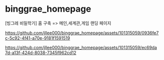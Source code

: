 # binggrae_homepage
[빙그레 비밀학기] 홈 구축 => 메인,세계관,게임 랜딩 페이지


https://github.com/jllee000/binggrae_homepage/assets/101315059/0936fe7c-5c92-4f41-a70e-9181f1591519



https://github.com/jllee000/binggrae_homepage/assets/101315059/ec69da7d-a13f-424d-8038-7345f962cd12

